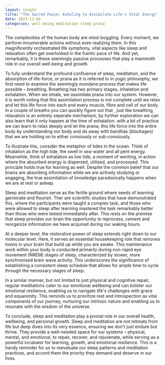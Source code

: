 ```yaml
---
layout: single
title: "The Sacred Pause: Exhaling to Assimilate Life's Vital Energy"
date: 2023-11-03
categories: well-being meditation sleep prana
---
```


The complexities of the human body are mind-boggling. Every moment, we perform innumerable actions without even realizing them. In this magnificently orchestrated life symphony, vital aspects like sleep and relaxation often get overlooked in the frantic pace of life. And yet, remarkably, it is these seemingly passive processes that play a mammoth role in our overall well-being and growth.

To fully understand the profound confluence of sleep, meditation, and the absorption of life-force, or prana as it is referred to in yogic philosophy, we first need to examine the seemingly mundane process that makes life possible – breathing. Breathing has two primary stages, inhalation and exhalation. When we inhale, we assimilate prana into our system. However, it is worth noting that this assimilation process is not complete until we relax and let this life force into each and every muscle, fibre and cell of our body. In a couple of breaths you can quickly figure out that , just like breathing, relaxation is an entirely seperate mechanism, by further exploration we can also learn that it only happen at the time of exhalation. with a bit of practice we can learn to relax deeply and let the prana, this life force into the entire body by understanding our body and do away with bandhas (blockages) that we are holding on to either consiously or sub-consiously.

To illustrate this, consider the metaphor of tides in the ocean. Think of inhalation as the high tide, the swell in sea-water and all pent energy. Meanwhile, think of exhalation as low tide, a moment of wenting, in action where the absorbed energy is dispersed, utilized, and processed. This principle holds true for learning as well. Despite the common belief that our brains are absorbing information while we are actively studying or engaging, the true assimilation of knowledge paradoxically happens when we are at rest or asleep.

Sleep and meditation serve as the fertile ground where seeds of learning germinate and flourish. Ther are scientific studies that have demonstrated this, where the participants were taught a complex task, and those who were allowed to sleep after learning mastered the task remarkably better than those who were tested immediately after. This rests on the premise that sleep provides our brain the opportunity to reprocess, cement and reorganize information we have acquired during our waking hours.

At a deeper level, the restorative power of sleep extends right down to our molecular level. Here, it serves an essential housekeeping role that removes toxins in your brain that build up while you are awake. This maintenance work within your body is conducted primarily during non-rapid eye movement (NREM) stages of sleep, characterized by slower, more synchronised brain wave activity. This underscores the significance of establishing a consistent sleep schedule that allows for ample time to cycle through the necessary stages of sleep.

In a similar manner, but not limited to just physical and cognitive repair, regular meditations cater to our emotional wellbeing and can bolster our emotional resilience, enabling us to navigate life's challenges with grace and equanimity. This reminds us to prioritize rest and introspection as vital components of our journey, nurturing our intrinsic nature and enabling us to resonate with the wisdom of the universe.

To conclude, sleep and meditation play a pivotal role in our overall health, wellbeing, and personal growth. Sleep and meditation are not retreats from life but deep dives into its very essence, ensuring we don't just endure but thrive. They provide a well-needed space for our systems – physical, mental, and emotional, to repair, recover, and rejuvenate, while serving as a powerful incubator for learning, growth, and emotional resilience. This is a handy reminder for us to reevaluate our sleep patterns and meditation practices, and accord them the priority they demand and deserve in our lives.
